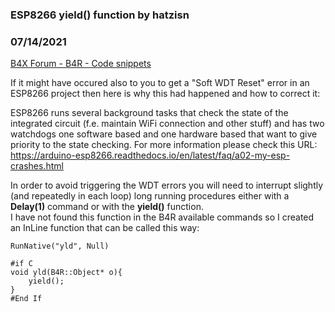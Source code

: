 ### ESP8266 yield() function by hatzisn
### 07/14/2021
[B4X Forum - B4R - Code snippets](https://www.b4x.com/android/forum/threads/132566/)

If it might have occured also to you to get a "Soft WDT Reset" error in an ESP8266 project then here is why this had happened and how to correct it:  
  
ESP8266 runs several background tasks that check the state of the integrated circuit (f.e. maintain WiFi connection and other stuff) and has two watchdogs one software based and one hardware based that want to give priority to the state checking. For more information please check this URL:  
<https://arduino-esp8266.readthedocs.io/en/latest/faq/a02-my-esp-crashes.html>  
  
In order to avoid triggering the WDT errors you will need to interrupt slightly (and repeatedly in each loop) long running procedures either with a **Delay(1)** command or with the **yield()** function.  
I have not found this function in the B4R available commands so I created an InLine function that can be called this way:  
  
  

```B4X
RunNative("yld", Null)  
  
#if C  
void yld(B4R::Object* o){  
    yield();  
}  
#End If
```